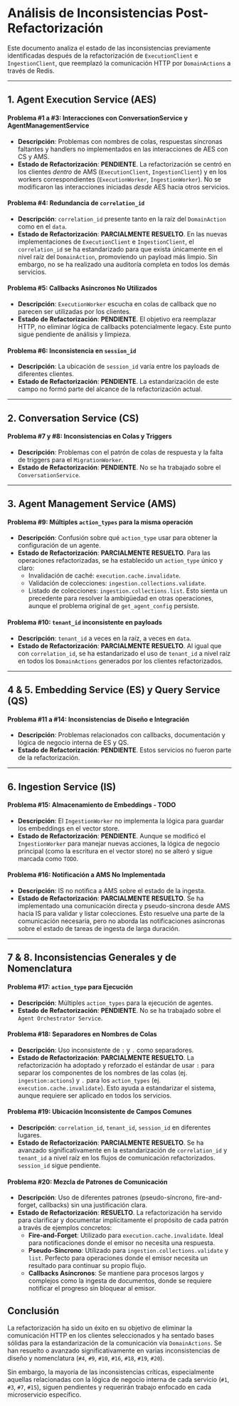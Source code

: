 # Análisis de Inconsistencias Post-Refactorización

Este documento analiza el estado de las inconsistencias previamente identificadas después de la refactorización de `ExecutionClient` e `IngestionClient`, que reemplazó la comunicación HTTP por `DomainActions` a través de Redis.

---

## 1. Agent Execution Service (AES)

#### Problema #1 a #3: Interacciones con ConversationService y AgentManagementService
- **Descripción**: Problemas con nombres de colas, respuestas síncronas faltantes y handlers no implementados en las interacciones de AES con CS y AMS.
- **Estado de Refactorización**: **PENDIENTE**. La refactorización se centró en los clientes *dentro* de AMS (`ExecutionClient`, `IngestionClient`) y en los workers correspondientes (`ExecutionWorker`, `IngestionWorker`). No se modificaron las interacciones iniciadas *desde* AES hacia otros servicios.

#### Problema #4: Redundancia de `correlation_id`
- **Descripción**: `correlation_id` presente tanto en la raíz del `DomainAction` como en el `data`.
- **Estado de Refactorización**: **PARCIALMENTE RESUELTO**. En las nuevas implementaciones de `ExecutionClient` e `IngestionClient`, el `correlation_id` se ha estandarizado para que exista únicamente en el nivel raíz del `DomainAction`, promoviendo un payload más limpio. Sin embargo, no se ha realizado una auditoría completa en todos los demás servicios.

#### Problema #5: Callbacks Asíncronos No Utilizados
- **Descripción**: `ExecutionWorker` escucha en colas de callback que no parecen ser utilizadas por los clientes.
- **Estado de Refactorización**: **PENDIENTE**. El objetivo era reemplazar HTTP, no eliminar lógica de callbacks potencialmente legacy. Este punto sigue pendiente de análisis y limpieza.

#### Problema #6: Inconsistencia en `session_id`
- **Descripción**: La ubicación de `session_id` varía entre los payloads de diferentes clientes.
- **Estado de Refactorización**: **PENDIENTE**. La estandarización de este campo no formó parte del alcance de la refactorización actual.

---

## 2. Conversation Service (CS)

#### Problema #7 y #8: Inconsistencias en Colas y Triggers
- **Descripción**: Problemas con el patrón de colas de respuesta y la falta de triggers para el `MigrationWorker`.
- **Estado de Refactorización**: **PENDIENTE**. No se ha trabajado sobre el `ConversationService`.

---

## 3. Agent Management Service (AMS)

#### Problema #9: Múltiples `action_types` para la misma operación
- **Descripción**: Confusión sobre qué `action_type` usar para obtener la configuración de un agente.
- **Estado de Refactorización**: **PARCIALMENTE RESUELTO**. Para las operaciones refactorizadas, se ha establecido un `action_type` único y claro:
    - Invalidación de caché: `execution.cache.invalidate`.
    - Validación de colecciones: `ingestion.collections.validate`.
    - Listado de colecciones: `ingestion.collections.list`.
  Esto sienta un precedente para resolver la ambigüedad en otras operaciones, aunque el problema original de `get_agent_config` persiste.

#### Problema #10: `tenant_id` inconsistente en payloads
- **Descripción**: `tenant_id` a veces en la raíz, a veces en `data`.
- **Estado de Refactorización**: **PARCIALMENTE RESUELTO**. Al igual que con `correlation_id`, se ha estandarizado el uso de `tenant_id` a nivel raíz en todos los `DomainActions` generados por los clientes refactorizados.

---

## 4 & 5. Embedding Service (ES) y Query Service (QS)

#### Problema #11 a #14: Inconsistencias de Diseño e Integración
- **Descripción**: Problemas relacionados con callbacks, documentación y lógica de negocio interna de ES y QS.
- **Estado de Refactorización**: **PENDIENTE**. Estos servicios no fueron parte de la refactorización.

---

## 6. Ingestion Service (IS)

#### Problema #15: Almacenamiento de Embeddings - TODO
- **Descripción**: El `IngestionWorker` no implementa la lógica para guardar los embeddings en el vector store.
- **Estado de Refactorización**: **PENDIENTE**. Aunque se modificó el `IngestionWorker` para manejar nuevas acciones, la lógica de negocio principal (como la escritura en el vector store) no se alteró y sigue marcada como `TODO`.

#### Problema #16: Notificación a AMS No Implementada
- **Descripción**: IS no notifica a AMS sobre el estado de la ingesta.
- **Estado de Refactorización**: **PARCIALMENTE RESUELTO**. Se ha implementado una comunicación directa y pseudo-síncrona desde AMS hacia IS para validar y listar colecciones. Esto resuelve una parte de la comunicación necesaria, pero no aborda las notificaciones asíncronas sobre el estado de tareas de ingesta de larga duración.

---

## 7 & 8. Inconsistencias Generales y de Nomenclatura

#### Problema #17: `action_type` para Ejecución
- **Descripción**: Múltiples `action_types` para la ejecución de agentes.
- **Estado de Refactorización**: **PENDIENTE**. No se ha trabajado sobre el `Agent Orchestrator Service`.

#### Problema #18: Separadores en Nombres de Colas
- **Descripción**: Uso inconsistente de `:` y `.` como separadores.
- **Estado de Refactorización**: **PARCIALMENTE RESUELTO**. La refactorización ha adoptado y reforzado el estándar de usar `:` para separar los componentes de los nombres de las colas (ej. `ingestion:actions`) y `.` para los `action_types` (ej. `execution.cache.invalidate`). Esto ayuda a estandarizar el sistema, aunque requiere ser aplicado en todos los servicios.

#### Problema #19: Ubicación Inconsistente de Campos Comunes
- **Descripción**: `correlation_id`, `tenant_id`, `session_id` en diferentes lugares.
- **Estado de Refactorización**: **PARCIALMENTE RESUELTO**. Se ha avanzado significativamente en la estandarización de `correlation_id` y `tenant_id` a nivel raíz en los flujos de comunicación refactorizados. `session_id` sigue pendiente.

#### Problema #20: Mezcla de Patrones de Comunicación
- **Descripción**: Uso de diferentes patrones (pseudo-síncrono, fire-and-forget, callbacks) sin una justificación clara.
- **Estado de Refactorización**: **RESUELTO**. La refactorización ha servido para clarificar y documentar implícitamente el propósito de cada patrón a través de ejemplos concretos:
    - **Fire-and-Forget**: Utilizado para `execution.cache.invalidate`. Ideal para notificaciones donde el emisor no necesita una respuesta.
    - **Pseudo-Síncrono**: Utilizado para `ingestion.collections.validate` y `list`. Perfecto para operaciones donde el emisor necesita un resultado para continuar su propio flujo.
    - **Callbacks Asíncronos**: Se mantiene para procesos largos y complejos como la ingesta de documentos, donde se requiere notificar el progreso sin bloquear al emisor.

## Conclusión

La refactorización ha sido un éxito en su objetivo de eliminar la comunicación HTTP en los clientes seleccionados y ha sentado bases sólidas para la estandarización de la comunicación vía `DomainActions`. Se han resuelto o avanzado significativamente en varias inconsistencias de diseño y nomenclatura (`#4`, `#9`, `#10`, `#16`, `#18`, `#19`, `#20`).

Sin embargo, la mayoría de las inconsistencias críticas, especialmente aquellas relacionadas con la lógica de negocio interna de cada servicio (`#1`, `#3`, `#7`, `#15`), siguen pendientes y requerirán trabajo enfocado en cada microservicio específico.
